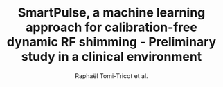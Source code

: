 ---
cat: metric
subcat: metric
bestof: false
author: Raphaël Tomi-Tricot et al.
title: SmartPulse, a machine learning approach for calibration-free dynamic RF shimming - Preliminary study in a clinical environment
journal: Magnetic Resonance in Medicine
year: 2019
type: article
doi: 10.1002/mrm.27870
---
